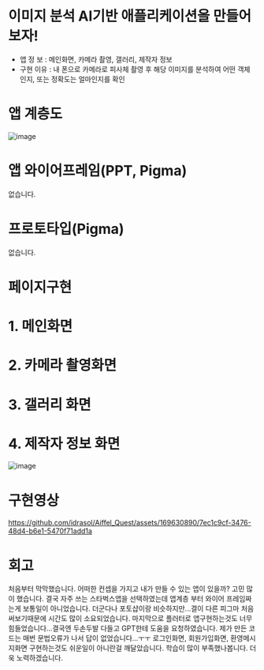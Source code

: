 # 이미지 분석 AI기반 애플리케이션을 만들어보자!
- 앱 정  보 : 메인화면, 카메라 촬영, 갤러리, 제작자 정보
- 구현 이유 : 내 폰으로 카메라로 피사체 촬영 후 해당 이미지를 분석하여 어떤 객체인지, 또는 정확도는 얼마인지를 확인


# 앱 계층도
![image](https://github.com/user-attachments/assets/a91334ee-433a-4121-9213-745b2d31e31c)



# 앱 와이어프레임(PPT, Pigma)
없습니다.


# 프로토타입(Pigma)
없습니다.


# 페이지구현
# 1. 메인화면
# 2. 카메라 촬영화면
# 3. 갤러리 화면
# 4. 제작자 정보 화면
![image](https://github.com/idrasol/Aiffel_Quest/assets/169630890/dc8d4024-4200-451e-9ff2-8e6b76abd512)

# 구현영상


https://github.com/idrasol/Aiffel_Quest/assets/169630890/7ec1c9cf-3476-48d4-b6e1-5470f71add1a


# 회고
처음부터 막막했습니다. 어떠한 컨셉을 가지고 내가 만들 수 있는 앱이 있을까? 고민 많이 했습니다. 결국 자주 쓰는 스타벅스앱을 선택하였는데
앱계층 부터 와이어 프레임짜는게 보통일이 아니었습니다. 더군다나 포토샵이랑 비슷하지만...결이 다른 피그마 처음써보기때문에
시간도 많이 소요되었습니다.
마지막으로 플러터로 앱구현하는것도 너무 힘들었습니다...결국엔 두손두발 다들고 GPT한테 도움을 요청하였습니다.
제가 만든 코드는 매번 문법오류가 나서 답이 없었습니다...ㅜㅜ
로그인화면, 회원가입화면, 환영메시지화면 구현하는것도 쉬운일이 아니란걸 깨달았습니다.
학습이 많이 부족했나봅니다. 더욱 노력하겠습니다.

